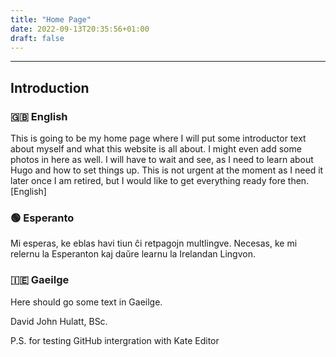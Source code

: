 ```yaml
---
title: "Home Page"
date: 2022-09-13T20:35:56+01:00
draft: false
---
```

***
## Introduction

### 🇬🇧 English
This is going to be my home page where I will put some introductor text about myself and what this website is all about.
I might even add some photos in here as well. I will have to wait and see, as I need to learn about Hugo and how to set things up. This is not urgent at the moment as I need it later once I am retired, but I would like to get everything ready fore then.[English]

### 🟢 Esperanto
Mi esperas, ke eblas havi tiun ĉi retpagojn multlingve. Necesas, ke mi relernu la Esperanton kaj daŭre learnu la Irelandan Lingvon.

### 🇮🇪 Gaeilge
Here should go some text in Gaeilge.

David John Hulatt, BSc.

P.S. for testing GitHub intergration with Kate Editor



